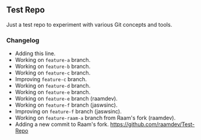 ## Test Repo

Just a test repo to experiment with various Git concepts and tools.

### Changelog

- Adding this line.
- Working on `feature-a` branch.
- Working on `feature-b` branch.
- Working on `feature-c` branch.
- Improving `feature-c` branch.
- Working on `feature-d` branch.
- Working on `feature-e` branch.
- Working on `feature-e` branch (raamdev).
- Working on `feature-f` branch (jaswsinc).
- Improving on `feature-f` branch (jaswsinc).
- Working on `feature-raam-a` branch from Raam's fork (raamdev).
- Adding a new commit to Raam's fork. https://github.com/raamdev/Test-Repo